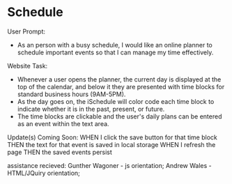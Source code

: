# Schedule

User Prompt:
- As an person with a busy schedule, I would like an online planner to schedule important events so that I can manage my time effectively.

Website Task:
- Whenever a user opens the planner, the current day is displayed at the top of the calendar, and below it they are presented with time blocks for standard business hours (9AM-5PM).
- As the day goes on, the iSchedule will color code each time block to indicate whether it is in the past, present, or future.
- The time blocks are clickable and the user's daily plans can be entered as an event within the text area.

Update(s) Coming Soon:
WHEN I click the save button for that time block
THEN the text for that event is saved in local storage
WHEN I refresh the page
THEN the saved events persist

assistance recieved:
Gunther Wagoner - js orientation;
Andrew Wales - HTML/JQuiry orientation;
